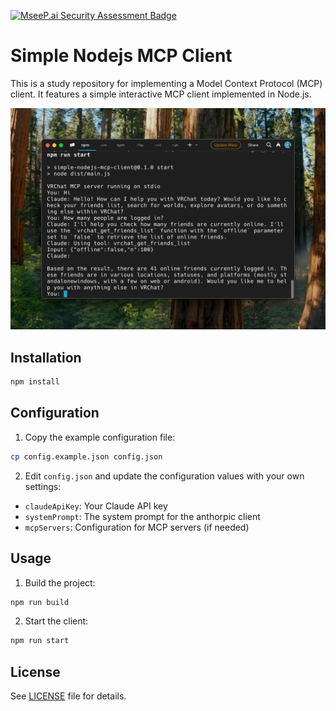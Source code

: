 [![MseeP.ai Security Assessment Badge](https://mseep.net/pr/sawa-zen-simple-nodejs-mcp-client-badge.png)](https://mseep.ai/app/sawa-zen-simple-nodejs-mcp-client)

# Simple Nodejs MCP Client

This is a study repository for implementing a Model Context Protocol (MCP) client. It features a simple interactive MCP client implemented in Node.js.

![screenshot](./screenshot.png)

## Installation

```bash
npm install
```

## Configuration

1. Copy the example configuration file:
```bash
cp config.example.json config.json
```

2. Edit `config.json` and update the configuration values with your own settings:
- `claudeApiKey`: Your Claude API key
- `systemPrompt`: The system prompt for the anthorpic client
- `mcpServers`: Configuration for MCP servers (if needed)

## Usage

1. Build the project:
```bash
npm run build
```

2. Start the client:
```bash
npm run start
```

## License

See [LICENSE](./LICENSE) file for details.
